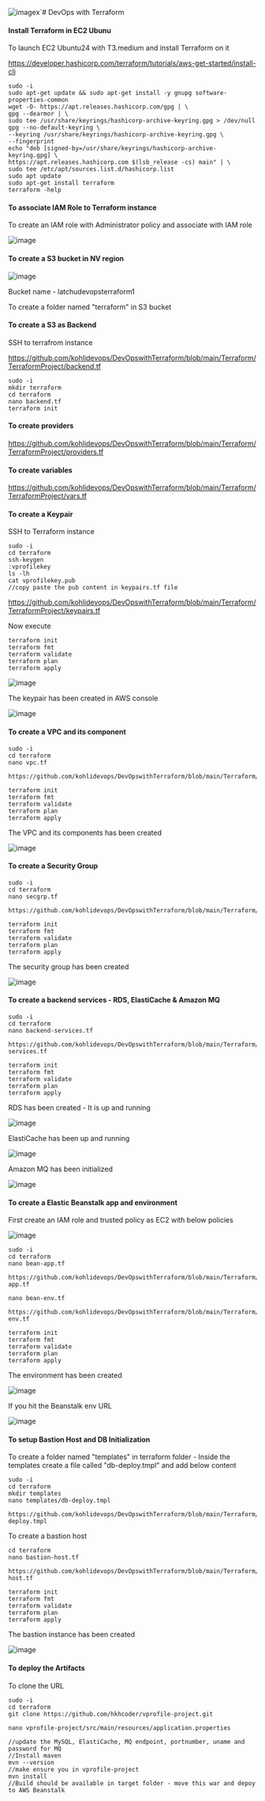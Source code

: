 ![image](https://github.com/user-attachments/assets/22087559-46b4-4311-851e-833d49430306)x`# DevOps with Terraform

#### Install Terraform in EC2 Ubunu

To launch EC2 Ubuntu24 with T3.medium and install Terraform on it

https://developer.hashicorp.com/terraform/tutorials/aws-get-started/install-cli


```
sudo -i
sudo apt-get update && sudo apt-get install -y gnupg software-properties-common
wget -O- https://apt.releases.hashicorp.com/gpg | \
gpg --dearmor | \
sudo tee /usr/share/keyrings/hashicorp-archive-keyring.gpg > /dev/null
gpg --no-default-keyring \
--keyring /usr/share/keyrings/hashicorp-archive-keyring.gpg \
--fingerprint
echo "deb [signed-by=/usr/share/keyrings/hashicorp-archive-keyring.gpg] \
https://apt.releases.hashicorp.com $(lsb_release -cs) main" | \
sudo tee /etc/apt/sources.list.d/hashicorp.list
sudo apt update
sudo apt-get install terraform
terraform -help
```


#### To associate IAM Role to Terraform instance

To create an IAM role with Administrator policy and associate with IAM role


![image](https://github.com/user-attachments/assets/a6bd78e7-7b1e-40ea-b260-81638cf481eb)


#### To create a S3 bucket in NV region


![image](https://github.com/user-attachments/assets/cfa37ecc-4ade-43f0-b35d-46bb01562808)


Bucket name - latchudevopsterraform1

To create a folder named "terraform" in S3 bucket


#### To create a S3 as Backend

SSH to terrafrom instance

https://github.com/kohlidevops/DevOpswithTerraform/blob/main/Terraform/TerraformProject/backend.tf


```
sudo -i
mkdir terraform
cd terraform
nano backend.tf
terraform init
```

#### To create providers


https://github.com/kohlidevops/DevOpswithTerraform/blob/main/Terraform/TerraformProject/providers.tf


#### To create variables 


https://github.com/kohlidevops/DevOpswithTerraform/blob/main/Terraform/TerraformProject/vars.tf


#### To create a Keypair

SSH to Terraform instance

```
sudo -i
cd terraform
ssh-keygen
:vprofilekey
ls -lh
cat vprofilekey.pub
//copy paste the pub content in keypairs.tf file
```

https://github.com/kohlidevops/DevOpswithTerraform/blob/main/Terraform/TerraformProject/keypairs.tf


Now execute

```
terraform init
terraform fmt
terraform validate
terraform plan
terraform apply
```


![image](https://github.com/user-attachments/assets/ad80165c-b1ab-4a0a-82ab-38bc1fe89a1e)


The keypair has been created in AWS console


![image](https://github.com/user-attachments/assets/dedc20ac-09b8-4240-9d00-5df1844b678f)


#### To create a VPC and its component


```
sudo -i
cd terraform
nano vpc.tf

https://github.com/kohlidevops/DevOpswithTerraform/blob/main/Terraform/TerraformProject/vpc.tf

terraform init
terraform fmt
terraform validate
terraform plan
terraform apply
```

The VPC and its components has been created 


![image](https://github.com/user-attachments/assets/19361687-837d-4bdf-a960-1725fa9ad04f)


#### To create a Security Group 

```
sudo -i
cd terraform
nano secgrp.tf

https://github.com/kohlidevops/DevOpswithTerraform/blob/main/Terraform/TerraformProject/secgrp.tf

terraform init
terraform fmt
terraform validate
terraform plan
terraform apply
```

The security group has been created


![image](https://github.com/user-attachments/assets/e9083213-a6ff-4c98-9eae-d5f2f2c80392)


#### To create a backend services - RDS, ElastiCache & Amazon MQ


```
sudo -i
cd terraform
nano backend-services.tf

https://github.com/kohlidevops/DevOpswithTerraform/blob/main/Terraform/TerraformProject/backend-services.tf

terraform init
terraform fmt
terraform validate
terraform plan
terraform apply
```

RDS has been created - It is up and running


![image](https://github.com/user-attachments/assets/b85651e9-8b61-453e-9200-7aabb957d3db)


ElastiCache has been up and running


![image](https://github.com/user-attachments/assets/60e2eefa-bd10-466a-b0c9-9c831c01a58a)


Amazon MQ has been initialized


![image](https://github.com/user-attachments/assets/3c212c2e-59b5-4fed-8d12-e1dd39a18ec4)



#### To create a Elastic Beanstalk app and environment

First create an IAM role and trusted policy as EC2 with below policies


![image](https://github.com/user-attachments/assets/ea2c8f7c-17ef-4a56-8aa2-432ef92cc54f)


```
sudo -i
cd terraform
nano bean-app.tf

https://github.com/kohlidevops/DevOpswithTerraform/blob/main/Terraform/TerraformProject/bean-app.tf

nano bean-env.tf

https://github.com/kohlidevops/DevOpswithTerraform/blob/main/Terraform/TerraformProject/bean-env.tf

terraform init
terraform fmt
terraform validate
terraform plan
terraform apply
```


The environment has been created


![image](https://github.com/user-attachments/assets/cd61b32b-912c-4a13-8e37-4cfbc328ba48)


If you hit the Beanstalk env URL


![image](https://github.com/user-attachments/assets/08950649-29df-45f4-b679-3b5a4a6edd9e)


#### To setup Bastion Host and DB Initialization


To create a folder named "templates" in terraform folder - Inside the templates create a file called "db-deploy.tmpl" and add below content

```
sudo -i
cd terraform
mkdir templates
nano templates/db-deploy.tmpl

https://github.com/kohlidevops/DevOpswithTerraform/blob/main/Terraform/TerraformProject/templates/db-deploy.tmpl
```

To create a bastion host

```
cd terraform
nano bastion-host.tf

https://github.com/kohlidevops/DevOpswithTerraform/blob/main/Terraform/TerraformProject/bastion-host.tf

terraform init
terraform fmt
terraform validate
terraform plan
terraform apply
```

The bastion instance has been created


![image](https://github.com/user-attachments/assets/edc9e382-cda5-4a13-b6c6-ac0cbbfcdcda)


#### To deploy the Artifacts

To clone the URL 

```
sudo -i
cd terraform
git clone https://github.com/hkhcoder/vprofile-project.git

nano vprofile-project/src/main/resources/application.properties

//update the MySQL, ElastiCache, MQ endpoint, portnumber, uname and password for MQ
//Install maven
mvn --version
//make ensure you in vprofile-project
mvn install
//Build should be available in target folder - move this war and depoy to AWS Beanstalk
````
